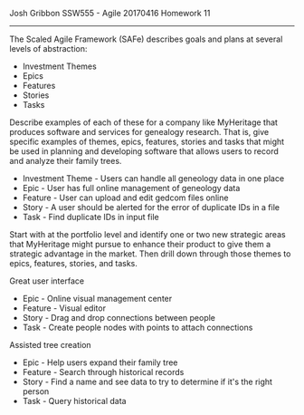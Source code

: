 Josh Gribbon
SSW555 - Agile
20170416
Homework 11

---

The Scaled Agile Framework (SAFe) describes goals and plans at several levels of abstraction:
* Investment Themes
* Epics
* Features
* Stories
* Tasks

Describe examples of each of these for a company like MyHeritage that produces software and services for genealogy research. That is, give specific examples of themes, epics, features, stories and tasks that might be used in planning and developing software that allows users to record and analyze their family trees.
* Investment Theme - Users can handle all geneology data in one place
* Epic - User has full online management of geneology data
* Feature - User can upload and edit gedcom files online
* Story - A user should be alerted for the error of duplicate IDs in a file
* Task - Find duplicate IDs in input file

Start with at the portfolio level and identify one or two new strategic areas that MyHeritage might pursue to enhance their product to give them a strategic advantage in the market.  Then drill down through those themes to epics, features, stories, and tasks.

Great user interface
* Epic - Online visual management center
* Feature - Visual editor
* Story - Drag and drop connections between people
* Task - Create people nodes with points to attach connections

Assisted tree creation
* Epic - Help users expand their family tree
* Feature - Search through historical records
* Story - Find a name and see data to try to determine if it's the right person
* Task - Query historical data
